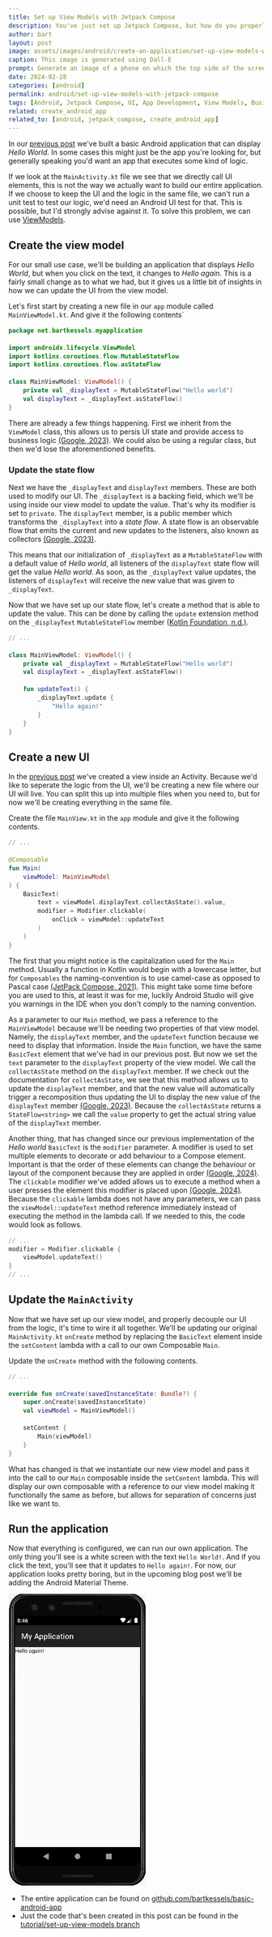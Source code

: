 ```yaml
---
title: Set up View Models with Jetpack Compose
description: You've just set up Jetpack Compose, but how do you properly separate the UI from the business logic? This is were Android has you covered with View Models.
author: bart
layout: post
image: assets/images/android/create-an-application/set-up-view-models-with-jetpack-compose.png
caption: This image is generated using Dall-E
prompt: Generate an image of a phone on which the top side of the screen contains UI elements and the bottom of the screen contains code in a minimalistic flat style
date: 2024-02-28
categories: [android]
permalink: android/set-up-view-models-with-jetpack-compose
tags: [Android, Jetpack Compose, UI, App Development, View Models, Business logic, Separation of concerns]
related: create_android_app
related_to: [android, jetpack_compose, create_android_app]
---
```


In our [previous post](./2024-02-21-set-up-jetpack-compose.md) we've built a basic Android application that can display _Hello World_. In some cases this might just be the app you're looking for, but generally speaking you'd want an app that executes some kind of logic.

If we look at the `MainActivity.kt` file we see that we directly call UI elements, this is not the way we actually want to build our entire application. If we choose to keep the UI and the logic in the same file, we can't run a unit test to test our logic, we'd need an Android UI test for that. This is possible, but I'd strongly advise against it. To solve this problem, we can use [ViewModels](https://developer.android.com/topic/libraries/architecture/viewmodel).

## Create the view model

For our small use case, we'll be building an application that displays _Hello World_, but when you click on the text, it changes to _Hello again_. This is a fairly small change as to what we had, but it gives us a little bit of insights in how we can update the UI from the view model.

Let's first start by creating a new file in our `app` module called `MainViewModel.kt`. And give it the following contents`

```kotlin
package net.bartkessels.myapplication

import androidx.lifecycle.ViewModel
import kotlinx.coroutines.flow.MutableStateFlow
import kotlinx.coroutines.flow.asStateFlow

class MainViewModel: ViewModel() {
    private val _displayText = MutableStateFlow("Hello world")
    val displayText = _displayText.asStateFlow()
}
```

There are already a few things happening. First we inherit from the `ViewModel` class, this allows us to persis UI state and provide access to business logic [(Google, 2023)](https://developer.android.com/topic/libraries/architecture/viewmodel#jetpack-compose_1). We could also be using a regular class, but then we'd lose the aforementioned benefits.

### Update the state flow

Next we have the `_displayText` and `displayText` members. These are both used to modify our UI. The `_displayText` is a backing field, which we'll be using inside our view model to update the value. That's why its modifier is set to `private`. The `displayText` member, is a public member which transforms the `_displayText` into a _state flow_. A state flow is an observable flow that emits the current and new updates to the listeners, also known as collectors [(Google, 2023)](https://developer.android.com/kotlin/flow/stateflow-and-sharedflow).

This means that our initialization of `_displayText` as a `MutableStateFlow` with a default value of _Hello world_, all listeners of the `displayText` state flow will get the value _Hello world_. As soon, as the `_displayText` value updates, the listeners of `displayText` will receive the new value that was given to `_displayText`.

Now that we have set up our state flow, let's create a method that is able to update the value. This can be done by calling the `update` extension method on the `_displayText` `MutableStateFlow` member ([Kotlin Foundation, n.d.)](https://kotlinlang.org/api/kotlinx.coroutines/kotlinx-coroutines-core/kotlinx.coroutines.flow/update.html).

```kotlin
// ...

class MainViewModel: ViewModel() {
    private val _displayText = MutableStateFlow("Hello world")
    val displayText = _displayText.asStateFlow()
    
    fun updateText() {
        _displayText.update {
            "Hello again!"
        }
    }
}
```

## Create a new UI

In the [previous post](2024-02-21-set-up-jetpack-compose.md) we've created a view inside an Activity. Because we'd like to seperate the logic from the UI, we'll be creating a new file where our UI will live. You can split this up into multiple files when you need to, but for now we'll be creating everything in the same file.

Create the file `MainView.kt` in the `app` module and give it the following contents.

```kotlin
// ...

@Composable
fun Main(
    viewModel: MainViewModel
) {
    BasicText(
        text = viewModel.displayText.collectAsState().value,
        modifier = Modifier.clickable(
            onClick = viewModel::updateText
        )
    )
}
```

The first that you might notice is the capitalization used for the `Main` method. Usually a function in Kotlin would begin with a lowercase letter, but for `Composables` the naming-convention is to use camel-case as opposed to Pascal case [(JetPack Compose, 2021)](https://android.googlesource.com/platform/frameworks/support/+/androidx-main/compose/docs/compose-api-guidelines.md#naming-unit-composable-functions-as-entities). This might take some time before you are used to this, at least it was for me, luckily Android Studio will give you warnings in the IDE when you don't comply to the naming convention.

As a parameter to our `Main` method, we pass a reference to the `MainViewModel` because we'll be needing two properties of that view model. Namely, the `displayText` member, and the `updateText` function because we need to display that information. Inside the `Main` function, we have the same `BasicText` element that we've had in our previous post. But now we set the `text` parameter to the `displayText` property of the view model. We call the `collectAsState` method on the `displayText` member. If we check out the documentation for `collectAsState`, we see that this method allows us to update the `displayText` member, and that the new value will automatically trigger a recomposition thus updating the UI to display the new value of the `displayText` member [(Google, 2023)](https://developer.android.com/reference/kotlin/androidx/compose/runtime/package-summary#(kotlinx.coroutines.flow.StateFlow).collectAsState(kotlin.coroutines.CoroutineContext)). Because the `collectAsState` returns a `StateFlow<string>` we call the `value` property to get the actual string value of the `displayText` member.

Another thing, that has changed since our previous implementation of the _Hello world_ `BasicText` is the `modifier` parameter. A modifier is used to set multiple elements to decorate or add behaviour to a Compose element. Important is that the order of these elements can change the behaviour or layout of the component because they are applied in order [(Google, 2024)](https://developer.android.com/reference/kotlin/androidx/compose/ui/Modifier). The `clickable` modifier we've added allows us to execute a method when a user presses the element this modifier is placed upon [(Google, 2024)](https://developer.android.com/reference/kotlin/androidx/compose/ui/Modifier#(androidx.compose.ui.Modifier).clickable(kotlin.Boolean,kotlin.String,androidx.compose.ui.semantics.Role,kotlin.Function0)). Because the `clickable` lambda does not have any parameters, we can pass the `viewModel::updateText` method reference immediately instead of executing the method in the lambda call. If we needed to this, the code would look as follows.

```kotlin
// ...
modifier = Modifier.clickable {
    viewModel.updateText()
}
// ...
```

## Update the `MainActivity`

Now that we have set up our view model, and properly decouple our UI from the logic, it's time to wire it all together. We'll be updating our original `MainActivity.kt` `onCreate` method by replacing the `BasicText` element inside the `setContent` lambda with a call to our own Composable `Main`.

Update the `onCreate` method with the following contents.

```kotlin
// ...

override fun onCreate(savedInstanceState: Bundle?) {
    super.onCreate(savedInstanceState)
    val viewModel = MainViewModel()

    setContent {
        Main(viewModel)
    }
}
```

What has changed is that we instantiate our new view model and pass it into the call to our `Main` composable inside the `setContent` lambda. This will display our own composable with a reference to our view model making it functionally the same as before, but allows for separation of concerns just like we want to.

## Run the application

Now that everything is configured, we can run our own application. The only thing you'll see is a white screen with the text `Hello World!`. And if you click the text, you'll see that it updates to `Hello again!`. For now, our application looks pretty boring, but in the upcoming blog post we'll be adding the Android Material Theme.

![Our updated Android app](/assets/images/android/create-an-application/basic-android-application-view-model.png)

* The entire application can be found on [github.com/bartkessels/basic-android-app](https://github.com/bartkessels/basic-android-app)
* Just the code that's been created in this post can be found in the [tutorial/set-up-view-models branch](https://github.com/bartkessels/basic-android-app/tree/tutorial/set-up-view-models)